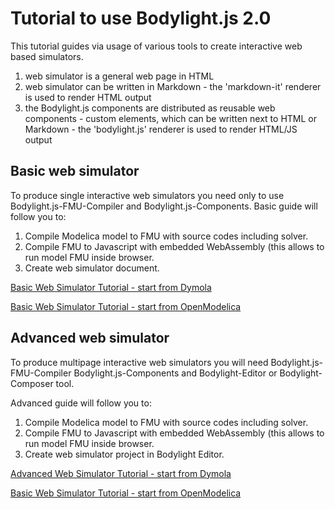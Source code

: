 # Tutorial to use Bodylight.js 2.0

This tutorial guides via usage of various tools to create interactive web based simulators. 
1. web simulator is a general web page in HTML
2. web simulator can be written in Markdown - the 'markdown-it' renderer is used to render HTML output
3. the Bodylight.js components are distributed as reusable web components - custom elements, which can be written next to HTML or Markdown - the 'bodylight.js' renderer is used to render HTML/JS output

## Basic web simulator

To produce single interactive web simulators you need only to use Bodylight.js-FMU-Compiler and Bodylight.js-Components.
Basic guide will follow you to:

1. Compile Modelica model to FMU with source codes including solver.
2. Compile FMU to Javascript with embedded WebAssembly (this allows to run model FMU inside browser.
3. Create web simulator document.

<a href='#basic1exportdymola' class="w3-button w3-orange">Basic Web Simulator Tutorial - start from Dymola</a>

<a href='#basic2exportom' class="w3-button w3-orange">Basic Web Simulator Tutorial - start from OpenModelica</a>

## Advanced web simulator

To produce multipage interactive web simulators you will need Bodylight.js-FMU-Compiler Bodylight.js-Components and Bodylight-Editor or Bodylight-Composer tool. 

Advanced guide will follow you to:
1. Compile Modelica model to FMU with source codes including solver.
2. Compile FMU to Javascript with embedded WebAssembly (this allows to run model FMU inside browser.
3. Create web simulator project in Bodylight Editor.

<a href='#advanced1exportdymola' class="w3-button w3-orange">Advanced Web Simulator Tutorial - start from Dymola</a>

<a href='#advanced2exportom' class="w3-button w3-orange">Basic Web Simulator Tutorial - start from OpenModelica</a>

